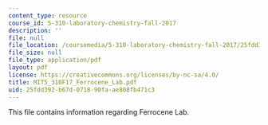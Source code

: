 ```yaml
---
content_type: resource
course_id: 5-310-laboratory-chemistry-fall-2017
description: ''
file: null
file_location: /coursemedia/5-310-laboratory-chemistry-fall-2017/25fdd392b67d071890faae808fb471c3_MIT5_310F17_Ferrocene_Lab.pdf
file_size: null
file_type: application/pdf
layout: pdf
license: https://creativecommons.org/licenses/by-nc-sa/4.0/
title: MIT5_310F17_Ferrocene_Lab.pdf
uid: 25fdd392-b67d-0718-90fa-ae808fb471c3
---
```

This file contains information regarding Ferrocene Lab.
